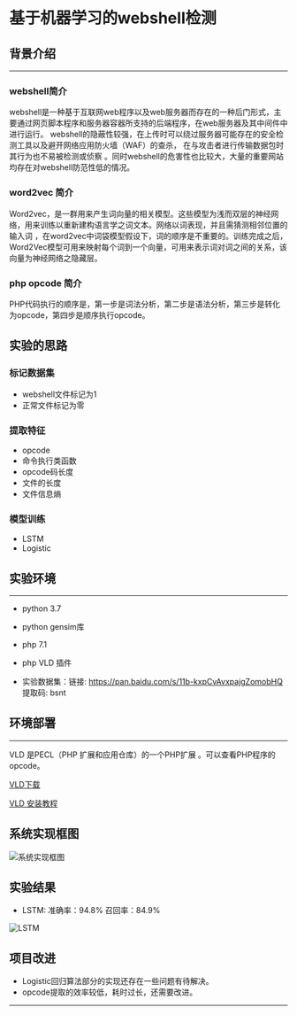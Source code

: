 # 基于机器学习的webshell检测

## 背景介绍

---

### webshell简介

 webshell是一种基于互联网web程序以及web服务器而存在的一种后门形式，主要通过网页脚本程序和服务器容器所支持的后端程序，在web服务器及其中间件中进行运行。 webshell的隐蔽性较强，在上传时可以绕过服务器可能存在的安全检测工具以及避开网络应用防火墙（WAF）的查杀， 在与攻击者进行传输数据包时其行为也不易被检测或侦察  。同时webshell的危害性也比较大，大量的重要网站均存在对webshell防范性低的情况。

### word2vec 简介

 Word2vec，是一群用来产生词向量的相关模型。这些模型为浅而双层的神经网络，用来训练以重新建构语言学之词文本。网络以词表现，并且需猜测相邻位置的输入词 ，在word2vec中词袋模型假设下，词的顺序是不重要的。训练完成之后，Word2Vec模型可用来映射每个词到一个向量，可用来表示词对词之间的关系，该向量为神经网络之隐藏层。

### php opcode 简介

PHP代码执行的顺序是，第一步是词法分析，第二步是语法分析，第三步是转化为opcode，第四步是顺序执行opcode。

## 实验的思路

### 标记数据集

- webshell文件标记为1
- 正常文件标记为零

### 提取特征

- opcode
- 命令执行类函数
- opcode码长度
- 文件的长度
- 文件信息熵

### 模型训练

- LSTM
- Logistic

## 实验环境

---

- python 3.7
-  python gensim库 
- php 7.1
- php VLD 插件

- 实验数据集：链接: https://pan.baidu.com/s/11b-kxpCvAvxpajgZomobHQ      提取码: bsnt 


## 环境部署

---

VLD 是PECL（PHP 扩展和应用仓库）的一个PHP扩展 。可以查看PHP程序的opcode。 

[VLD下载](http://pecl.php.net/package/vld/0.14.0/windows)

[VLD 安装教程]( https://www.cnblogs.com/miao-zp/p/6374311.html )

## 系统实现框图

![系统实现框图](https://github.com/scusec/Data-Mining-for-Cybersecurity/blob/master/Homework/2019/Task7/6/Screen/系统实现框图.png)

## 实验结果

- LSTM:   准确率：94.8%     召回率：84.9%

![LSTM](https://github.com/scusec/Data-Mining-for-Cybersecurity/blob/master/Homework/2019/Task7/6/Screen/LSTM.png)

##  项目改进

- Logistic回归算法部分的实现还存在一些问题有待解决。
- opcode提取的效率较低，耗时过长，还需要改进。

---






